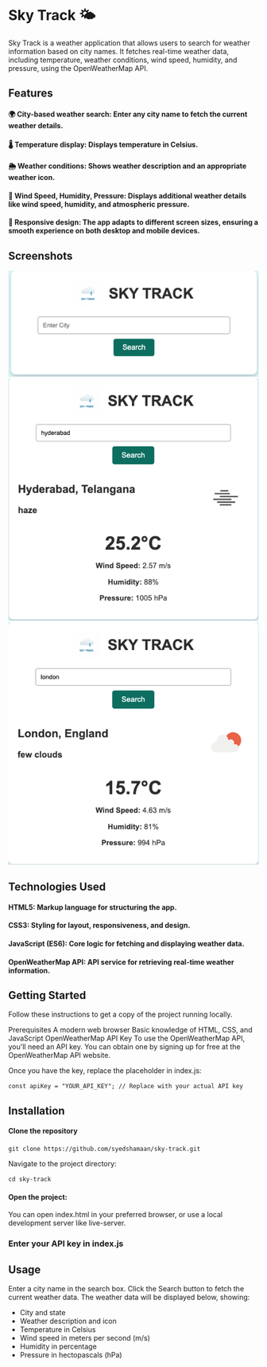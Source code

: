 # Sky Track 🌤

Sky Track is a weather application that allows users to search for weather information based on city names. It fetches real-time weather data, including temperature, weather conditions, wind speed, humidity, and pressure, using the OpenWeatherMap API.

## Features

#### 🌍 City-based weather search: Enter any city name to fetch the current weather details.

#### 🌡️ Temperature display: Displays temperature in Celsius.

#### 🌦️ Weather conditions: Shows weather description and an appropriate weather icon.

#### 💨 Wind Speed, Humidity, Pressure: Displays additional weather details like wind speed, humidity, and atmospheric pressure.

#### 🔄 Responsive design: The app adapts to different screen sizes, ensuring a smooth experience on both desktop and mobile devices.

## Screenshots

![SS 1](./s1.png)
![SS 2](./s2.png)
![SS 3](./s3.png)

## Technologies Used

#### HTML5: Markup language for structuring the app.

#### CSS3: Styling for layout, responsiveness, and design.

#### JavaScript (ES6): Core logic for fetching and displaying weather data.

#### OpenWeatherMap API: API service for retrieving real-time weather information.

## Getting Started

Follow these instructions to get a copy of the project running locally.

Prerequisites
A modern web browser
Basic knowledge of HTML, CSS, and JavaScript
OpenWeatherMap API Key
To use the OpenWeatherMap API, you'll need an API key. You can obtain one by signing up for free at the OpenWeatherMap API website.

Once you have the key, replace the placeholder in index.js:

```
const apiKey = "YOUR_API_KEY"; // Replace with your actual API key
```

## Installation

#### Clone the repository

```
git clone https://github.com/syedshamaan/sky-track.git
```

Navigate to the project directory:

```
cd sky-track
```

#### Open the project:

You can open index.html in your preferred browser, or use a local development server like live-server.

### Enter your API key in index.js

## Usage

Enter a city name in the search box.
Click the Search button to fetch the current weather data.
The weather data will be displayed below, showing:

- City and state
- Weather description and icon
- Temperature in Celsius
- Wind speed in meters per second (m/s)
- Humidity in percentage
- Pressure in hectopascals (hPa)
